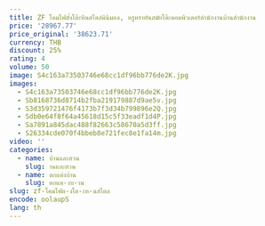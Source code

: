 ```yaml
---
title: ZF โคมไฟตั้งโต๊ะหินสไตล์มินิมอล, หรูหราทันสมัยโต๊ะคอมพิวเตอร์สำนักงานบ้านสำนักงาน
price: '28967.77'
price_original: '38623.71'
currency: THB
discount: 25%
rating: 4
volume: 50
image: S4c163a73503746e68cc1df96bb776de2K.jpg
images:
  - S4c163a73503746e68cc1df96bb776de2K.jpg
  - Sb8168736d8714b2fba219179887d9ae5v.jpg
  - S3d359721476f4173b7f3d34b799896e2Q.jpg
  - Sdb0e64f8f64a45618d15c5f33eadf1d4P.jpg
  - Sa7891a845dac488f82663c58670a5d3ff.jpg
  - S26334cde070f4bbeb8e721fec8e1fa14m.jpg
video: ''
categories:
  - name: บ้านและสวน
    slug: านและสวน
  - name: ตกแต่งบ้าน
    slug: ตกแต-งบ-าน
slug: zf-โคมไฟต-งโต-ะห-นสไตล
encode: oolaupS
lang: th
---
```

  